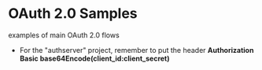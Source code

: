 # OAuth 2.0 Samples
examples of main OAuth 2.0 flows

* For the "authserver" project, remember to put the header
    **Authorization Basic base64Encode(client_id:client_secret)**
